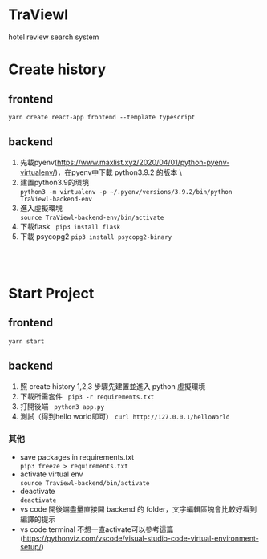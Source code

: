 # TraViewl
hotel review search system

# Create history
## frontend
``` yarn create react-app frontend --template typescript ```
## backend
1. 先載pyenv(https://www.maxlist.xyz/2020/04/01/python-pyenv-virtualenv/)，在pyenv中下載 python3.9.2 的版本 \ 
2. 建置python3.9的環境 \
```python3 -m virtualenv -p ~/.pyenv/versions/3.9.2/bin/python TraViewl-backend-env```
3. 進入虛擬環境 \
``` source TraViewl-backend-env/bin/activate ```
4. 下載flask
``` pip3 install flask``` 
5. 下載 psycopg2
```pip3 install psycopg2-binary```
 <br>
 <br>

# Start Project 
## frontend 
```yarn start```
## backend
1. 照 create history 1,2,3 步驟先建置並進入 python 虛擬環境
2. 下載所需套件
``` pip3 -r requirements.txt```
3. 打開後端
``` python3 app.py```
4. 測試（得到hello world即可）
``` curl http://127.0.0.1/helloWorld ```
### 其他
* save packages in requirements.txt \
    ```pip3 freeze > requirements.txt ```
* activate virtual env \
    ```source Traviewl-backend/bin/activate```
* deactivate \
    ```deactivate```
* vs code 開後端盡量直接開 backend 的 folder，文字編輯區塊會比較好看到編譯的提示
* vs code terminal 不想一直activate可以參考這篇 (https://pythonviz.com/vscode/visual-studio-code-virtual-environment-setup/)



